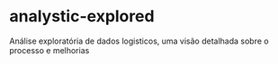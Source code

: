 # analystic-explored
Análise exploratória de dados logisticos, uma visão detalhada sobre o processo e melhorias
